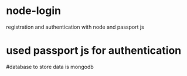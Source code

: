 # node-login
registration and authentication with node and passport js
# used passport js for authentication
#database to store data is mongodb
